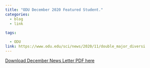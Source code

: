 ```yaml
---
title: "ODU December 2020 Featured Student."
categories:
  - blog
  - link
  
tags:

  - ODU
link: https://www.odu.edu/sci/news/2020/11/double_major_diversi
---
```


<a href="/assets/DecFallNewsletter2020_Final.pdf" class="btn btn--danger .btn--small"> Download December News Letter PDF here</a> 
